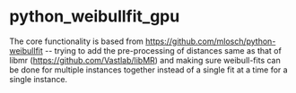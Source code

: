 # python_weibullfit_gpu
The core functionality is based from https://github.com/mlosch/python-weibullfit -- trying to add the pre-processing of distances same as that of libmr (https://github.com/Vastlab/libMR) and making sure weibull-fits can be done for multiple instances together instead of a single fit at a time for a single instance. 
